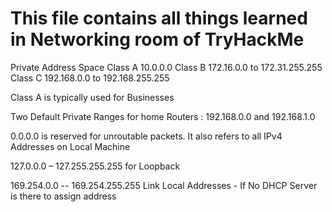 # This file contains all things learned in Networking room of TryHackMe

Private Address Space
Class A 10.0.0.0
Class B 172.16.0.0 to 172.31.255.255
Class C 192.168.0.0 to 192.168.255.255

Class A is typically used for Businesses

Two Default Private Ranges for home Routers : 192.168.0.0 and 192.168.1.0

0.0.0.0 is reserved for unroutable packets. It also refers to all IPv4 Addresses on Local Machine

127.0.0.0 – 127.255.255.255 for Loopback

169.254.0.0 -- 169.254.255.255 Link Local Addresses - If No DHCP Server is there to assign address


